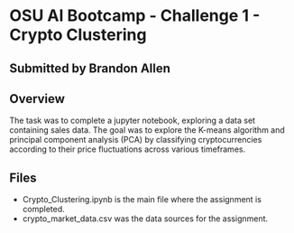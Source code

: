 # OSU AI Bootcamp - Challenge 1 - Crypto Clustering
## Submitted by Brandon Allen
## Overview
The task was to complete a jupyter notebook, exploring a data set containing sales data.  The goal was to explore the K-means algorithm and principal component analysis (PCA) by classifying cryptocurrencies according to their price fluctuations across various timeframes.
## Files
- Crypto_Clustering.ipynb is the main file where the assignment is completed.
- crypto_market_data.csv was the data sources for the assignment.
